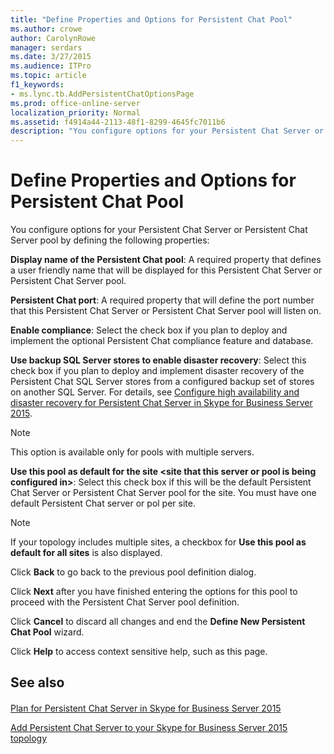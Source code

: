 ```yaml
---
title: "Define Properties and Options for Persistent Chat Pool"
ms.author: crowe
author: CarolynRowe
manager: serdars
ms.date: 3/27/2015
ms.audience: ITPro
ms.topic: article
f1_keywords:
- ms.lync.tb.AddPersistentChatOptionsPage
ms.prod: office-online-server
localization_priority: Normal
ms.assetid: f4914a44-2113-48f1-8299-4645fc7011b6
description: "You configure options for your Persistent Chat Server or Persistent Chat Server pool by defining the following properties:"
---
```


# Define Properties and Options for Persistent Chat Pool
 
You configure options for your Persistent Chat Server or Persistent Chat Server pool by defining the following properties:
  
 **Display name of the Persistent Chat pool**: A required property that defines a user friendly name that will be displayed for this Persistent Chat Server or Persistent Chat Server pool.
  
 **Persistent Chat port**: A required property that will define the port number that this Persistent Chat Server or Persistent Chat Server pool will listen on.
  
 **Enable compliance**: Select the check box if you plan to deploy and implement the optional Persistent Chat compliance feature and database.
  
 **Use backup SQL Server stores to enable disaster recovery**: Select this check box if you plan to deploy and implement disaster recovery of the Persistent Chat SQL Server stores from a configured backup set of stores on another SQL Server. For details, see [Configure high availability and disaster recovery for Persistent Chat Server in Skype for Business Server 2015](../../deploy-1/deploy-persistent-chat-server/configure-hadr-for-persistent-chat.md).
  
> [!NOTE]
> This option is available only for pools with multiple servers. 
  
 **Use this pool as default for the site \<site that this server or pool is being configured in\>**: Select this check box if this will be the default Persistent Chat Server or Persistent Chat Server pool for the site. You must have one default Persistent Chat server or pol per site.
  
> [!NOTE]
> If your topology includes multiple sites, a checkbox for **Use this pool as default for all sites** is also displayed.
  
Click **Back** to go back to the previous pool definition dialog.
  
Click **Next** after you have finished entering the options for this pool to proceed with the Persistent Chat Server pool definition.
  
Click **Cancel** to discard all changes and end the **Define New Persistent Chat Pool** wizard.
  
Click **Help** to access context sensitive help, such as this page.
  
## See also

#### 

[Plan for Persistent Chat Server in Skype for Business Server 2015](../../plan-your-deployment/persistent-chat-server/persistent-chat-server.md)
  
[Add Persistent Chat Server to your Skype for Business Server 2015 topology](../../deploy-1/deploy-persistent-chat-server/add-persistent-chat-server.md)

